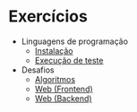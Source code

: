 # Exercícios

- Linguagens de programação
  - [Instalação](languages/installation/)
  - [Execução de teste](languages/test/)
- Desafios
  - [Algoritmos](problems/algorithms/)
  - [Web (Frontend)](problems/front-end/)
  - [Web (Backend)](problems/back-end/)
